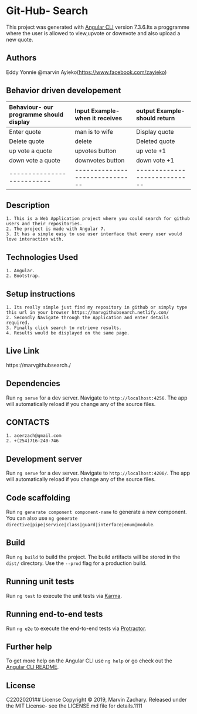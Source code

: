 
# Git-Hub- Search

This project was generated with [Angular CLI](https://github.com/angular/angular-cli) version 7.3.6.Its a proggramme where the user is allowed to view,upvote or downvote and also upload a new quote.

## Authors
Eddy Yonnie 
@marvin Ayieko(https://www.facebook.com/zayieko)

## Behavior driven developement
| Behaviour- our programme should display  | Input Example-when it receives|output Example-should return| 
| :--------------------------| :--------------------------   |:-------------------------- |
| Enter quote                | man is to wife                | Display quote              |
|Delete quote                | delete                        | Deleted quote              |
| up vote a quote            | upvotes button                | up vote  +1                |
| down vote a quote          | downvotes button              | down vote +1               |
|--------------------------  |------------------------------ |----------------------------|      

## Description
    1. This is a Web Application project where you could search for github users and their repositories.
    2. The project is made with Angular 7.
    3. It has a simple easy to use user interface that every user would love interaction with.  

## Technologies Used
    1. Angular.
    2. Bootstrap.
## Setup instructions
    1. Its really simple just find my repository in github or simply type this url in your browser https://marvgithubsearch.netlify.com/
    2. Secondly Navigate through the Application and enter details required.
    3. Finally click search to retrieve results.
    4. Results would be displayed on the same page.

## Live Link
https://marvgithubsearch./

## Dependencies
Run `ng serve` for a dev server. Navigate to `http://localhost:4256`. The app will automatically reload if you change any of the source files.

## CONTACTS
    1. acerzach@gmail.com
    2. +(254)716-240-746


## Development server

Run `ng serve` for a dev server. Navigate to `http://localhost:4200/`. The app will automatically reload if you change any of the source files.

## Code scaffolding

Run `ng generate component component-name` to generate a new component. You can also use `ng generate directive|pipe|service|class|guard|interface|enum|module`.

## Build

Run `ng build` to build the project. The build artifacts will be stored in the `dist/` directory. Use the `--prod` flag for a production build.

## Running unit tests

Run `ng test` to execute the unit tests via [Karma](https://karma-runner.github.io).

## Running end-to-end tests

Run `ng e2e` to execute the end-to-end tests via [Protractor](http://www.protractortest.org/).

## Further help
To get more help on the Angular CLI use `ng help` or go check out the [Angular CLI README](https://github.com/angular/angular-cli/blob/master/README.md).
## License
C22020201## License
Copyright © 2019, Marvin Zachary. Released under the MIT License- see the LICENSE.md file for details.1111